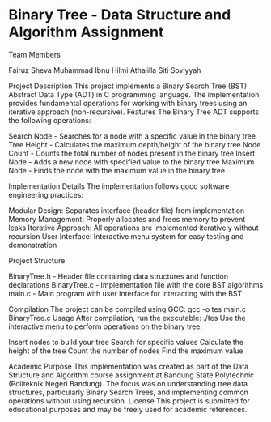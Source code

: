 # Binary Tree - Data Structure and Algorithm Assignment
Team Members

Fairuz Sheva Muhammad
Ibnu Hilmi Athaiilla
Siti Soviyyah

Project Description
This project implements a Binary Search Tree (BST) Abstract Data Type (ADT) in C programming language. The implementation provides fundamental operations for working with binary trees using an iterative approach (non-recursive).
Features
The Binary Tree ADT supports the following operations:

Search Node - Searches for a node with a specific value in the binary tree
Tree Height - Calculates the maximum depth/height of the binary tree
Node Count - Counts the total number of nodes present in the binary tree
Insert Node - Adds a new node with specified value to the binary tree
Maximum Node - Finds the node with the maximum value in the binary tree

Implementation Details
The implementation follows good software engineering practices:

Modular Design: Separates interface (header file) from implementation
Memory Management: Properly allocates and frees memory to prevent leaks
Iterative Approach: All operations are implemented iteratively without recursion
User Interface: Interactive menu system for easy testing and demonstration

Project Structure

BinaryTree.h - Header file containing data structures and function declarations
BinaryTree.c - Implementation file with the core BST algorithms
main.c - Main program with user interface for interacting with the BST

Compilation
The project can be compiled using GCC:
gcc -o tes main.c BinaryTree.c
Usage
After compilation, run the executable:
./tes
Use the interactive menu to perform operations on the binary tree:

Insert nodes to build your tree
Search for specific values
Calculate the height of the tree
Count the number of nodes
Find the maximum value

Academic Purpose
This implementation was created as part of the Data Structure and Algorithm course assignment at Bandung State Polytechnic (Politeknik Negeri Bandung). The focus was on understanding tree data structures, particularly Binary Search Trees, and implementing common operations without using recursion.
License
This project is submitted for educational purposes and may be freely used for academic references.
